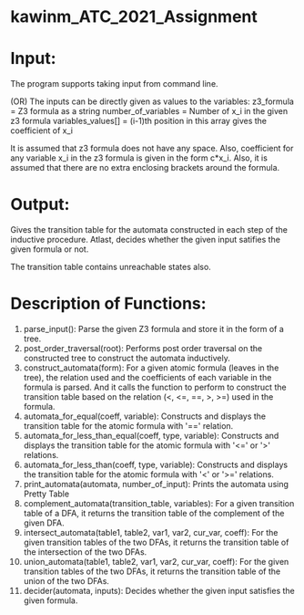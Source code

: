 # kawinm_ATC_2021_Assignment

# Input:
The program supports taking input from command line. 

(OR) The inputs can be directly given as values to the variables: z3_formula = Z3 formula as a string
number_of_variables = Number of x_i in the given z3 formula
variables_values[]  = (i-1)th position in this array gives the coefficient of x_i 

It is assumed that z3 formula does not have any space. Also, coefficient for any variable x_i in the z3 formula is given in the form c*x_i.
Also, it is assumed that there are no extra enclosing brackets around the formula.

# Output:
Gives the transition table for the automata constructed in each step of the inductive procedure. Atlast, decides whether the given input satifies the given formula or not.

The transition table contains unreachable states also.

# Description of Functions:

1) parse_input(): Parse the given Z3 formula and store it in the form of a tree.
2) post_order_traversal(root): Performs post order traversal on the constructed tree to construct the automata inductively.
3) construct_automata(form): For a given atomic formula (leaves in the tree), the relation used and the coefficients of each variable in the formula is parsed. And it calls the function to perform to construct the transition table based on the relation (<, <=, ==, >, >=) used in the formula.
4) automata_for_equal(coeff, variable): Constructs and displays the transition table for the atomic formula with '==' relation.
5) automata_for_less_than_equal(coeff, type, variable): Constructs and displays the transition table for the atomic formula with '<=' or '>' relations.
6) automata_for_less_than(coeff, type, variable): Constructs and displays the transition table for the atomic formula with '<' or '>=' relations.
7) print_automata(automata, number_of_input): Prints the automata using Pretty Table 
8) complement_automata(transition_table, variables): For a given transition table of a DFA, it returns the transition table of the complement of the given DFA.
9) intersect_automata(table1, table2, var1, var2, cur_var, coeff): For the given transition tables of the two DFAs, it returns the transition table of the intersection of the two DFAs.
10) union_automata(table1, table2, var1, var2, cur_var, coeff): For the given transition tables of the two DFAs, it returns the transition table of the union of the two DFAs.
11) decider(automata, inputs): Decides whether the given input satisfies the given formula.
